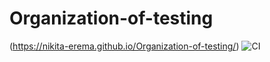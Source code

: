 # Organization-of-testing
(https://nikita-erema.github.io/Organization-of-testing/)
![CI](https://github.com/nikita-erema/Organization-of-testing/actions/workflows/web.yml/badge.svg)